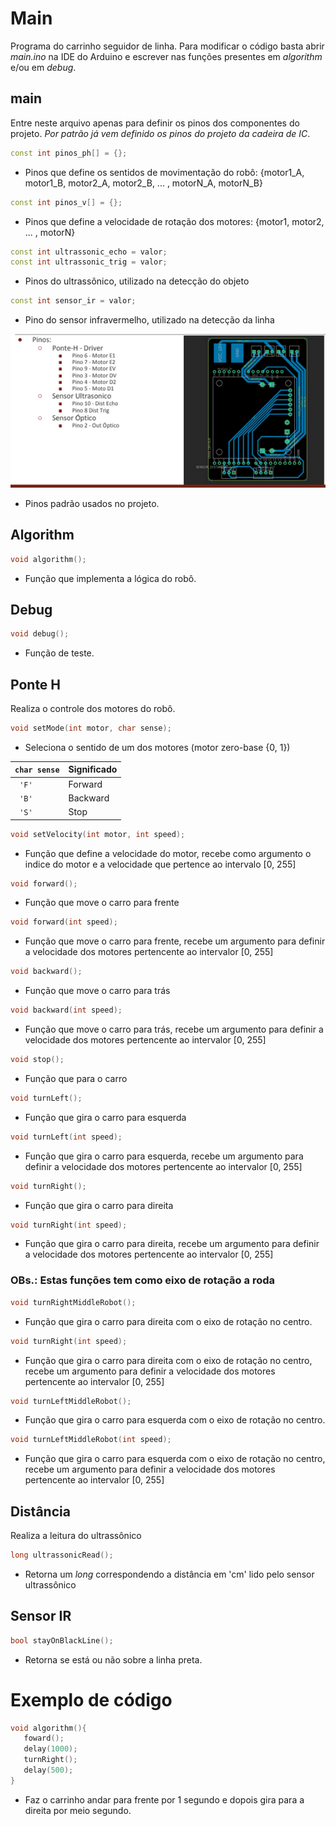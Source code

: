 # Main

Programa do carrinho seguidor de linha. Para modificar o código basta abrir _main.ino_ na IDE do Arduino e escrever nas funções presentes em _algorithm_ e/ou em _debug_.

## main

Entre neste arquivo apenas para definir os pinos dos componentes do projeto. *Por patrão já vem definido os pinos do projeto da cadeira de IC*.

```cpp
const int pinos_ph[] = {};
```
- Pinos que define os sentidos de movimentação do robô: {motor1_A, motor1_B, motor2_A, motor2_B, ... , motorN_A, motorN_B}

```cpp
const int pinos_v[] = {};
```
- Pinos que define a velocidade de rotação dos motores: {motor1, motor2, ... , motorN}

```cpp
const int ultrassonic_echo = valor;
const int ultrassonic_trig = valor;
```

- Pinos do ultrassônico, utilizado na detecção do objeto

```cpp
const int sensor_ir = valor;
```

- Pino do sensor infravermelho, utilizado na detecção da linha

![Screenshot](imgs/pinos.png)

- Pinos padrão usados no projeto.

## Algorithm

```cpp
void algorithm();
```

- Função que implementa a lógica do robô.

## Debug

```cpp
void debug();
```

- Função de teste.

## Ponte H 

Realiza o controle dos motores do robô.

```cpp
void setMode(int motor, char sense);
```

- Seleciona o sentido de um dos motores (motor zero-base {0, 1}) 

|``` char sense ```|Significado| 
|------|--------|
| ```  'F' ```  |Forward |
| ```  'B' ```  |Backward |
| ```  'S' ```  | Stop  |

```cpp
void setVelocity(int motor, int speed);
```

- Função que define a velocidade do motor, recebe como argumento o indice do motor e a velocidade que pertence ao intervalo [0, 255] 

```cpp
void forward();
```

- Função que move o carro para frente

```cpp
void forward(int speed);
```

- Função que move o carro para frente, recebe um argumento para definir a velocidade dos motores pertencente ao intervalor [0, 255]

```cpp
void backward();
```

- Função que move o carro para trás

```cpp
void backward(int speed);
```

- Função que move o carro para trás, recebe um argumento para definir a velocidade dos motores pertencente ao intervalor [0, 255]

```cpp
void stop();
```

- Função que para o carro

```cpp
void turnLeft();
```

- Função que gira o carro para esquerda

```cpp
void turnLeft(int speed);
```

- Função que gira o carro para esquerda, recebe um argumento para definir a velocidade dos motores pertencente ao intervalor [0, 255]

```cpp
void turnRight();
```

- Função que gira o carro para direita

```cpp
void turnRight(int speed);
```

- Função que gira o carro para direita, recebe um argumento para definir a velocidade dos motores pertencente ao intervalor [0, 255]

### OBs.: Estas funções tem como eixo de rotação a roda

```cpp
void turnRightMiddleRobot();
```

- Função que gira o carro para direita com o eixo de rotação no centro.

```cpp
void turnRight(int speed);
```

- Função que gira o carro para direita com o eixo de rotação no centro, recebe um argumento para definir a velocidade dos motores pertencente ao intervalor [0, 255]

```cpp
void turnLeftMiddleRobot();
```

- Função que gira o carro para esquerda com o eixo de rotação no centro.

```cpp
void turnLeftMiddleRobot(int speed);
```

- Função que gira o carro para esquerda com o eixo de rotação no centro, recebe um argumento para definir a velocidade dos motores pertencente ao intervalor [0, 255]


## Distância

Realiza a leitura do ultrassônico

```cpp
long ultrassonicRead();
```

- Retorna um _long_ correspondendo a distância em 'cm' lido pelo sensor ultrassônico

## Sensor IR

```cpp
bool stayOnBlackLine();
```

- Retorna se está ou não sobre a linha preta.

# Exemplo de código

```cpp
void algorithm(){
   foward();
   delay(1000);
   turnRight();
   delay(500);
}
```

- Faz o carrinho andar para frente por 1 segundo e dopois gira para a direita por meio segundo.
